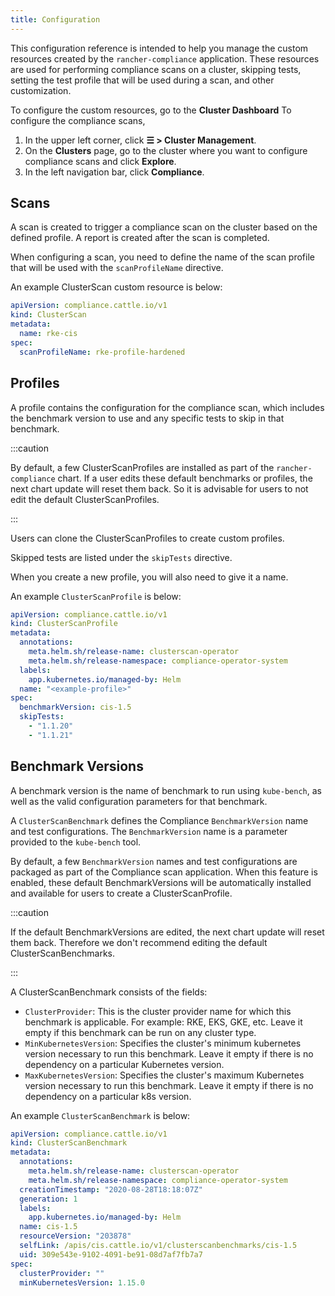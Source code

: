 ```yaml
---
title: Configuration
---
```


<head>
  <link rel="canonical" href="https://ranchermanager.docs.rancher.com/integrations-in-rancher/compliance-scans/configuration-reference"/>
</head>

This configuration reference is intended to help you manage the custom resources created by the `rancher-compliance` application. These resources are used for performing compliance scans on a cluster, skipping tests, setting the test profile that will be used during a scan, and other customization.

To configure the custom resources, go to the **Cluster Dashboard** To configure the compliance scans,

1. In the upper left corner, click **☰ > Cluster Management**.
1. On the **Clusters** page, go to the cluster where you want to configure compliance scans and click **Explore**.
1. In the left navigation bar, click **Compliance**.

## Scans

A scan is created to trigger a compliance scan on the cluster based on the defined profile. A report is created after the scan is completed.

When configuring a scan, you need to define the name of the scan profile that will be used with the `scanProfileName` directive.

An example ClusterScan custom resource is below:

```yaml
apiVersion: compliance.cattle.io/v1
kind: ClusterScan
metadata:
  name: rke-cis
spec:
  scanProfileName: rke-profile-hardened
```

## Profiles

A profile contains the configuration for the compliance scan, which includes the benchmark version to use and any specific tests to skip in that benchmark.

:::caution

By default, a few ClusterScanProfiles are installed as part of the `rancher-compliance` chart. If a user edits these default benchmarks or profiles, the next chart update will reset them back. So it is advisable for users to not edit the default  ClusterScanProfiles.

:::

Users can clone the ClusterScanProfiles to create custom profiles.

Skipped tests are listed under the `skipTests` directive.

When you create a new profile, you will also need to give it a name.

An example `ClusterScanProfile` is below:

```yaml
apiVersion: compliance.cattle.io/v1
kind: ClusterScanProfile
metadata:
  annotations:
    meta.helm.sh/release-name: clusterscan-operator
    meta.helm.sh/release-namespace: compliance-operator-system
  labels:
    app.kubernetes.io/managed-by: Helm
  name: "<example-profile>"
spec:
  benchmarkVersion: cis-1.5
  skipTests:
    - "1.1.20"
    - "1.1.21"
```

## Benchmark Versions

A benchmark version is the name of benchmark to run using `kube-bench`, as well as the valid configuration parameters for that benchmark.

A `ClusterScanBenchmark` defines the Compliance `BenchmarkVersion` name and test configurations. The `BenchmarkVersion` name is a parameter provided to the `kube-bench` tool.

By default, a few `BenchmarkVersion` names and test configurations are packaged as part of the Compliance scan application. When this feature is enabled, these default BenchmarkVersions will be automatically installed and available for users to create a ClusterScanProfile.

:::caution

If the default BenchmarkVersions are edited, the next chart update will reset them back. Therefore we don't recommend editing the default ClusterScanBenchmarks.

:::

A ClusterScanBenchmark consists of the fields:

- `ClusterProvider`: This is the cluster provider name for which this benchmark is applicable. For example: RKE, EKS, GKE, etc. Leave it empty if this benchmark can be run on any cluster type.
- `MinKubernetesVersion`: Specifies the cluster's minimum kubernetes version necessary to run this benchmark. Leave it empty if there is no dependency on a particular Kubernetes version.
- `MaxKubernetesVersion`: Specifies the cluster's maximum Kubernetes version necessary to run this benchmark. Leave it empty if there is no dependency on a particular k8s version.

An example `ClusterScanBenchmark` is below:

```yaml
apiVersion: compliance.cattle.io/v1
kind: ClusterScanBenchmark
metadata:
  annotations:
    meta.helm.sh/release-name: clusterscan-operator
    meta.helm.sh/release-namespace: compliance-operator-system
  creationTimestamp: "2020-08-28T18:18:07Z"
  generation: 1
  labels:
    app.kubernetes.io/managed-by: Helm
  name: cis-1.5
  resourceVersion: "203878"
  selfLink: /apis/cis.cattle.io/v1/clusterscanbenchmarks/cis-1.5
  uid: 309e543e-9102-4091-be91-08d7af7fb7a7
spec:
  clusterProvider: ""
  minKubernetesVersion: 1.15.0
```
